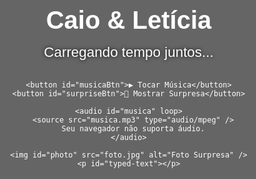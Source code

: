 
<html lang="pt-br">
<head>
  <meta charset="UTF-8" />
  <title>Caio & Letícia</title>
  <meta name="viewport" content="width=device-width, initial-scale=1, maximum-scale=1, user-scalable=no" />
  <style>
    body {
      margin: 0;
      font-family: 'Arial', sans-serif;
      position: relative;
      overflow-x: hidden;
      color: white;
      background: url('fundo.jpg') center/cover no-repeat fixed;
    }
    .overlay {
      position: fixed;
      top: 0; left: 0;
      width: 100vw;
      height: 100vh;
      background-color: rgba(0, 0, 0, 0.6);
      z-index: -1;
    }
    .emoji {
      position: fixed;
      font-size: 24px;
      opacity: 1;
      z-index: 0;
      pointer-events: none;
      animation: fall linear forwards;
    }
    @keyframes fall {
      from {
        transform: translateY(-50px) rotate(0deg);
        opacity: 1;
      }
      to {
        transform: translateY(110vh) rotate(360deg);
        opacity: 1;
      }
    }
    .container {
      position: relative;
      z-index: 1;
      padding: 1rem 1rem 3rem 1rem;
      max-width: 600px;
      margin: auto;
      text-align: center;
    }
    h1 {
      font-size: 2.5rem;
      margin-bottom: 0.5rem;
    }
    #temporizador {
      font-size: 1.4rem;
      margin: 1rem 0 2rem 0;
      text-shadow: 0 0 6px black;
    }
    button {
      cursor: pointer;
      padding: 12px 24px;
      font-size: 1.1rem;
      border: none;
      border-radius: 8px;
      margin-bottom: 15px;
      transition: background-color 0.3s ease;
      width: 100%;
      max-width: 300px;
      color: white;
      display: block;
      margin-left: auto;
      margin-right: auto;
      user-select: none;
    }
    #musicaBtn {
      background-color: #a855f7;
    }
    #musicaBtn:hover {
      background-color: #7b3bd4;
    }
    #surpriseBtn {
      background-color: #34d399;
    }
    #surpriseBtn:hover {
      background-color: #22c55e;
    }
    #photo {
      display: none;
      max-width: 100%;
      border-radius: 12px;
      margin: 1rem auto 0 auto;
      box-shadow: 0 0 15px rgba(0,0,0,0.7);
    }
    #typed-text {
      margin: 1rem auto 0 auto;
      white-space: pre-wrap;
      font-size: 1rem;
      max-width: 100%;
      text-align: justify;
      border-left: 3px solid #a855f7;
      padding-left: 12px;
      display: none;
      text-shadow: 0 0 4px black;
      line-height: 1.5em;
    }
    @media (max-width: 400px) {
      h1 {
        font-size: 1.8rem;
      }
      #temporizador {
        font-size: 1.1rem;
      }
      button {
        font-size: 1rem;
        padding: 10px 20px;
      }
      #typed-text {
        font-size: 0.9rem;
      }
    }
  </style>
</head>
<body>
  <div class="overlay"></div>

  <div class="container">
    <h1>Caio & Letícia</h1>
    <div id="temporizador">Carregando tempo juntos...</div>

    <button id="musicaBtn">▶ Tocar Música</button>
    <button id="surpriseBtn">🎁 Mostrar Surpresa</button>

    <audio id="musica" loop>
      <source src="musica.mp3" type="audio/mpeg" />
      Seu navegador não suporta áudio.
    </audio>

    <img id="photo" src="foto.jpg" alt="Foto Surpresa" />
    <p id="typed-text"></p>
  </div>

  <script>
    // Temporizador
    const inicio = new Date("2025-05-24T18:00:00");
    const temporizador = document.getElementById('temporizador');
    function atualizarTempo() {
      const agora = new Date();
      const diff = agora - inicio;
      if (diff < 0) {
        temporizador.textContent = "Nosso relacionamento ainda não começou!";
        return;
      }
      const dias = Math.floor(diff / (1000 * 60 * 60 * 24));
      const horas = Math.floor((diff / (1000 * 60 * 60)) % 24);
      const minutos = Math.floor((diff / (1000 * 60)) % 60);
      const segundos = Math.floor((diff / 1000) % 60);
      temporizador.textContent = `${dias}d ${horas}h ${minutos}m ${segundos}s juntos 💕`;
    }
    atualizarTempo();
    setInterval(atualizarTempo, 1000);

    // Música
    const musica = document.getElementById('musica');
    const musicaBtn = document.getElementById('musicaBtn');
    musicaBtn.addEventListener('click', () => {
      if (musica.paused) {
        musica.play();
        musicaBtn.textContent = "⏸ Pausar Música";
      } else {
        musica.pause();
        musicaBtn.textContent = "▶ Tocar Música";
      }
    });

    // Corações
    const emojis = ["💚", "💜"];
    function criarCoracao() {
      const coracao = document.createElement('div');
      coracao.classList.add('emoji');
      coracao.textContent = emojis[Math.floor(Math.random() * emojis.length)];
      coracao.style.left = Math.random() * 100 + "vw";
      coracao.style.animationDuration = (Math.random() * 3 + 4) + "s";
      document.body.appendChild(coracao);
      setTimeout(() => coracao.remove(), 8000);
    }
    setInterval(criarCoracao, 200);

    // Surpresa
    const surpriseBtn = document.getElementById('surpriseBtn');
    const photo = document.getElementById('photo');
    const typedText = document.getElementById('typed-text');

    const textoCompleto = `Minha princesa, este temporizador marca o início oficial de nosso relacionamento diante de Deus e dos homens; E há quanto tempo eu sou o homem mais feliz, rico e sortudo desse universo.

Que essa simples página - mas dotada de muito amor e carinho - esteja acessível em qualquer dia, horas e lugar para nos (re)lembrar de quão maravilhoso é o nosso amor e que ele rompe qualquer barreira, passa por cima de qualquer empecilho e expulsa qualquer medo e orgulho, pois, com Cristo no barco, tudo vai muito bem.

E saiba que te honro, te admiro, te zelo, me inspiro em vocẽ e, por onde for, quero ser seu par.

Que sempre lembremos e creiamos nisto: “Nenhum de nós é tão bom quanto nós dois juntos!”

Te amo... Muitão!

Com muito amor, zelo, carinho, afeto e admiração,  
Seu amigo, parceiro e namorado: Caio.`;

    function escreverTexto(elemento, texto, indice = 0) {
      if (indice === 0) {
        elemento.style.display = "block";
        elemento.textContent = "";
      }
      if (indice < texto.length) {
        elemento.textContent += texto.charAt(indice);
        setTimeout(() => escreverTexto(elemento, texto, indice + 1), 30);
      }
    }

    surpriseBtn.addEventListener('click', () => {
      photo.style.display = "block";
      escreverTexto(typedText, textoCompleto);
    });
  </script>
</body>
</html>

